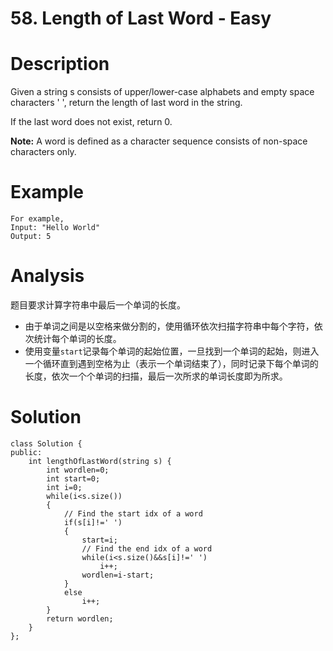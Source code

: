 # 58. Length of Last Word - Easy

# Description
Given a string s consists of upper/lower-case alphabets and empty space characters ' ', return the length of last word in the string.

If the last word does not exist, return 0.

**Note:** A word is defined as a character sequence consists of non-space characters only.

# Example
```
For example,
Input: "Hello World"
Output: 5
```

# Analysis
题目要求计算字符串中最后一个单词的长度。
- 由于单词之间是以空格来做分割的，使用循环依次扫描字符串中每个字符，依次统计每个单词的长度。
- 使用变量`start`记录每个单词的起始位置，一旦找到一个单词的起始，则进入一个循环直到遇到空格为止（表示一个单词结束了），同时记录下每个单词的长度，依次一个个单词的扫描，最后一次所求的单词长度即为所求。

# Solution
```
class Solution {
public:
    int lengthOfLastWord(string s) {
        int wordlen=0;
        int start=0;
        int i=0;
        while(i<s.size())
        {
            // Find the start idx of a word
            if(s[i]!=' ')
            {
                start=i;
                // Find the end idx of a word
                while(i<s.size()&&s[i]!=' ')
                    i++;
                wordlen=i-start;
            }
            else
                i++;
        }
        return wordlen;
    }
};
```
